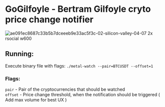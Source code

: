 # GoGilfoyle - Bertram Gilfoyle cryto price change notifier <br/>
![ae091ec8687c33b5b7dceeeb9e33ac5f3c-02-silicon-valley-04-07 2x rsocial w600](https://user-images.githubusercontent.com/79106526/147110977-edb9ee79-89e9-4954-aa85-2fde73842eb3.jpg)

## Running:
Execute binary file with flags: `./metal-watch --pair=BTCUSDT --offset=1` <br/>

### Flags:
`pair` - Pair of the cryptocurrencies that should be watched  <br/>
`offset` - Price change threshold, when the notification should be triggered ( Add max volume for best UX ) <br/>

